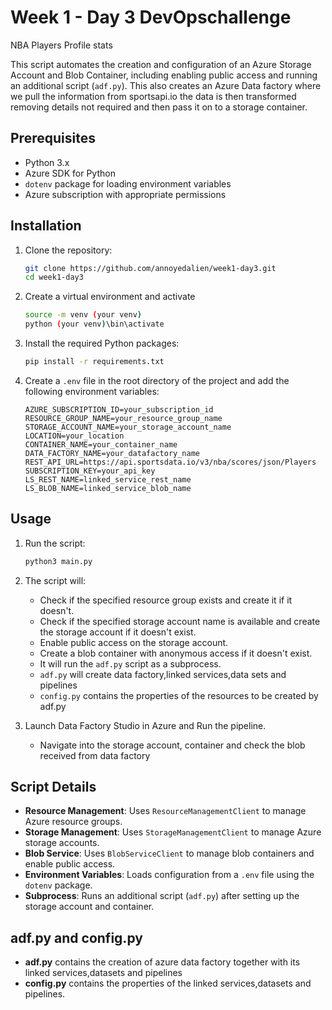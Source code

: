 # Week 1 - Day 3 DevOpschallenge

NBA Players Profile stats

This script automates the creation and configuration of an Azure Storage Account and Blob Container, including enabling public access and running an additional script (`adf.py`).
This also creates an Azure Data factory where we pull the information from sportsapi.io the data is then transformed removing details not required and then pass it on to a storage container.



## Prerequisites

- Python 3.x
- Azure SDK for Python
- `dotenv` package for loading environment variables
- Azure subscription with appropriate permissions

## Installation

1. Clone the repository:
    ```sh
    git clone https://github.com/annoyedalien/week1-day3.git
    cd week1-day3
    ```
2. Create a virtual environment and activate
   ```sh
   source -m venv (your venv)
   python (your venv)\bin\activate
   
2. Install the required Python packages:
    ```sh
    pip install -r requirements.txt
    ```

3. Create a `.env` file in the root directory of the project and add the following environment variables:
    ```env
    AZURE_SUBSCRIPTION_ID=your_subscription_id
    RESOURCE_GROUP_NAME=your_resource_group_name
    STORAGE_ACCOUNT_NAME=your_storage_account_name
    LOCATION=your_location
    CONTAINER_NAME=your_container_name
    DATA_FACTORY_NAME=your_datafactory_name
    REST_API_URL=https://api.sportsdata.io/v3/nba/scores/json/Players
    SUBSCRIPTION_KEY=your_api_key
    LS_REST_NAME=linked_service_rest_name
    LS_BLOB_NAME=linked_service_blob_name
    ```

## Usage

1. Run the script:
    ```sh
    python3 main.py
    ```

2. The script will:
    - Check if the specified resource group exists and create it if it doesn't.
    - Check if the specified storage account name is available and create the storage account if it doesn't exist.
    - Enable public access on the storage account.
    - Create a blob container with anonymous access if it doesn't exist.
    - It will run the `adf.py` script as a subprocess.
    - `adf.py` will create data factory,linked services,data sets and pipelines
    - `config.py` contains the properties of the resources to be created by adf.py

3. Launch Data Factory Studio in Azure and Run the pipeline.
    - Navigate into the storage account, container and check the blob received from data factory

## Script Details

- **Resource Management**: Uses `ResourceManagementClient` to manage Azure resource groups.
- **Storage Management**: Uses `StorageManagementClient` to manage Azure storage accounts.
- **Blob Service**: Uses `BlobServiceClient` to manage blob containers and enable public access.
- **Environment Variables**: Loads configuration from a `.env` file using the `dotenv` package.
- **Subprocess**: Runs an additional script (`adf.py`) after setting up the storage account and container.

## adf.py and config.py
- **adf.py** contains the creation of azure data factory together with its linked services,datasets and pipelines
- **config.py** contains the properties of the linked services,datasets and pipelines.


